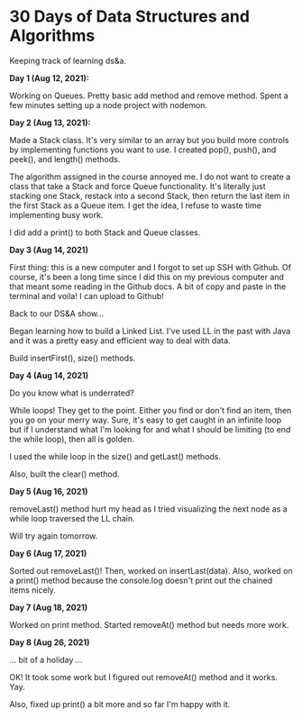 # 30 Days of Data Structures and Algorithms
Keeping track of learning ds&a.  

**Day 1 (Aug 12, 2021):**  

Working on Queues. Pretty basic add method and remove method. Spent a few minutes setting up a node project with nodemon.

**Day 2 (Aug 13, 2021):**

Made a Stack class. It's very similar to an array but you build more controls by implementing functions you want to use. I created  pop(), push(), and peek(), and length() methods. 

The algorithm assigned in the course annoyed me. I do not want to create a class that take a Stack and force Queue functionality. It's literally just stacking one Stack, restack into a second Stack, then return the last item in the first Stack as a Queue item. I get the idea, I refuse to waste time implementing busy work. 

I did add a print() to both Stack and Queue classes.

**Day 3 (Aug 14, 2021)**

First thing: this is a new computer and I forgot to set up SSH with Github. Of course, it's been a long time since I did this on my previous computer and that meant some reading in the Github docs. A bit of copy and paste in the terminal and voila! I can upload to Github!

Back to our DS&A show...

Began learning how to build a Linked List. I've used LL in the past with Java and it was a pretty easy and efficient way to deal with data.

Build insertFirst(), size() methods.

**Day 4 (Aug 14, 2021)**

Do you know what is underrated?

While loops! They get to the point. Either you find or don't find an item, then you go on your merry way. Sure, it's easy to get caught in an infinite loop but if I understand what I'm looking for and what I should be limiting (to end the while loop), then all is golden. 

I used the while loop in the size() and getLast() methods.

Also, built the clear() method.

**Day 5 (Aug 16, 2021)**

removeLast() method hurt my head as I tried visualizing the next node as a while loop traversed the LL chain.

Will try again tomorrow.

**Day 6 (Aug 17, 2021)**

Sorted out removeLast()! Then, worked on insertLast(data). Also, worked on a print() method because the console.log doesn't print out the chained items nicely. 

**Day 7 (Aug 18, 2021)**

Worked on print method. Started removeAt() method but needs more work.

**Day 8 (Aug 26, 2021)**

... bit of a holiday ...

OK! It took some work but I figured out removeAt() method and it works. Yay. 

Also, fixed up print() a bit more and so far I'm happy with it.





